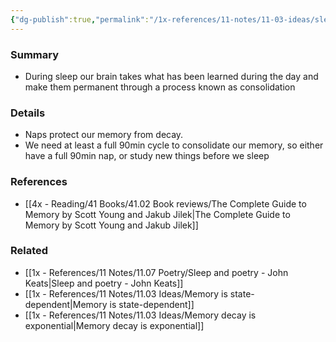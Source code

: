 ```yaml
---
{"dg-publish":true,"permalink":"/1x-references/11-notes/11-03-ideas/sleep-is-vital-for-memory-consolidation/","title":"Sleep is vital for memory consolidation","created":"2023-04-23T20:48:43.000+03:00","updated":"2024-02-14T20:18:24.117+03:00"}
---
```



### Summary
- During sleep our brain takes what has been learned during the day and make them permanent through a process known as consolidation

### Details
- Naps protect our memory from decay.
- We need at least a full 90min cycle to consolidate our memory, so either have a full 90min nap, or study new things before we sleep

### References
- [[4x - Reading/41 Books/41.02 Book reviews/The Complete Guide to Memory by Scott Young and Jakub Jilek\|The Complete Guide to Memory by Scott Young and Jakub Jilek]]

### Related
- [[1x - References/11 Notes/11.07 Poetry/Sleep and poetry - John Keats\|Sleep and poetry - John Keats]]
- [[1x - References/11 Notes/11.03 Ideas/Memory is state-dependent\|Memory is state-dependent]]
- [[1x - References/11 Notes/11.03 Ideas/Memory decay is exponential\|Memory decay is exponential]]
